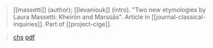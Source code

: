 > [[massetti]] (author);  [[levaniouk]] (intro). "Two new etymologies by Laura Massetti: Kheírōn and Marsúās". Article in [[journal-classical-inquiries]]. Part of [[project-cige]].

> [chs](https://classical-inquiries.chs.harvard.edu/two-new-etymologies-by-laura-massetti-kheiron-and-marsuas/)
> [pdf](a/massetti-2018-07-20.pdf)